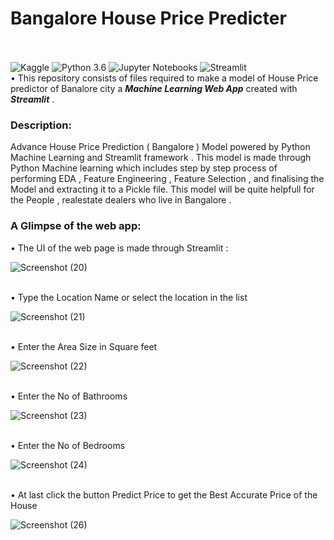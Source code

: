 # Bangalore House Price Predicter
<br/><br/>
![Kaggle](https://img.shields.io/badge/Dataset-Kaggle-blue.svg) ![Python 3.6](https://img.shields.io/badge/Python-3.6-brightgreen.svg) ![Jupyter Notebooks](https://img.shields.io/badge/Jupyter-Notebooks-orange) ![Streamlit](https://img.shields.io/badge/Streamlit-YourBadgeColorHere.svg)
<br/>
• This repository consists of files required to make a model of House Price predictor of Banalore city a  ___Machine Learning Web App___ created with ___Streamlit___ .
<h3>Description:</h3>
Advance House Price Prediction ( Bangalore ) Model powered by Python Machine Learning and Streamlit framework . This model is made through Python Machine learning which includes step by step process of performing EDA , Feature Engineering , Feature Selection , and finalising the Model and extracting it to a Pickle file. This model will be quite helpfull for the People , realestate dealers who live in Bangalore .

<h3>A Glimpse of the web app:</h3>
• The UI of the web page is made through Streamlit :<br/>

![Screenshot (20)](https://github.com/Maheshkarri4444/Bangalore_House_Price_Predictor/assets/157581288/b8685c77-ef66-4984-8e44-667c3210ae6a)

<br/>• Type the Location Name or select the location in the list <br/>

![Screenshot (21)](https://github.com/Maheshkarri4444/Bangalore_House_Price_Predictor/assets/157581288/625e0017-c1cd-43a9-b56d-8462da3913ec)

<br/>• Enter the Area Size in Square feet <br/>

![Screenshot (22)](https://github.com/Maheshkarri4444/Bangalore_House_Price_Predictor/assets/157581288/a9e3bb77-a7e9-48b7-865e-d37730336921)

<br/>• Enter the No of Bathrooms <br/>

![Screenshot (23)](https://github.com/Maheshkarri4444/Bangalore_House_Price_Predictor/assets/157581288/fb255cb1-aeb2-40bd-b26d-ec9b03a5e65b)

<br/>• Enter the No of Bedrooms <br/>


![Screenshot (24)](https://github.com/Maheshkarri4444/Bangalore_House_Price_Predictor/assets/157581288/72c984c2-a4f8-4c39-8154-6e9271103dcd)


<br/>• At last click the button Predict Price to get the Best Accurate Price of the House <br/>


![Screenshot (26)](https://github.com/Maheshkarri4444/Bangalore_House_Price_Predictor/assets/157581288/25da77a7-8573-429c-89e0-af43e4e67a11)




